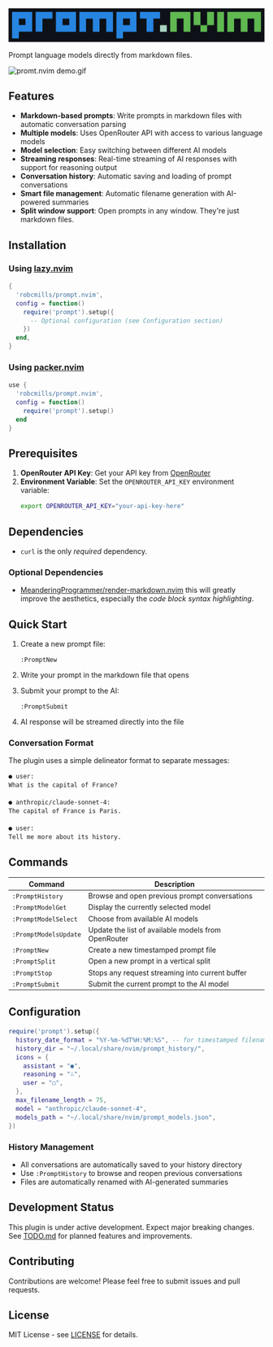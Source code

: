 <img alt="prompt.nvim logo.png" src="assets/logo.png" />

Prompt language models directly from markdown files.

![promt.nvim demo.gif](assets/demo.gif)

## Features

- **Markdown-based prompts**: Write prompts in markdown files with automatic conversation parsing
- **Multiple models**: Uses OpenRouter API with access to various language models
- **Model selection**: Easy switching between different AI models
- **Streaming responses**: Real-time streaming of AI responses with support for reasoning output
- **Conversation history**: Automatic saving and loading of prompt conversations
- **Smart file management**: Automatic filename generation with AI-powered summaries
- **Split window support**: Open prompts in any window. They're just markdown files.

## Installation

### Using [lazy.nvim](https://github.com/folke/lazy.nvim)

```lua
{
  'robcmills/prompt.nvim',
  config = function()
    require('prompt').setup({
      -- Optional configuration (see Configuration section)
    })
  end,
}
```

### Using [packer.nvim](https://github.com/wbthomason/packer.nvim)

```lua
use {
  'robcmills/prompt.nvim',
  config = function()
    require('prompt').setup()
  end
}
```

## Prerequisites

1. **OpenRouter API Key**: Get your API key from [OpenRouter](https://openrouter.ai/)
2. **Environment Variable**: Set the `OPENROUTER_API_KEY` environment variable:
   ```bash
   export OPENROUTER_API_KEY="your-api-key-here"
   ```

## Dependencies

- `curl` is the only _required_ dependency.

### Optional Dependencies

- [MeanderingProgrammer/render-markdown.nvim](https://github.com/MeanderingProgrammer/render-markdown.nvim) this will greatly improve the aesthetics, especially the _code block syntax highlighting_.


## Quick Start

1. Create a new prompt file:
   ```vim
   :PromptNew
   ```

2. Write your prompt in the markdown file that opens

3. Submit your prompt to the AI:
   ```vim
   :PromptSubmit
   ```

4. AI response will be streamed directly into the file

### Conversation Format

The plugin uses a simple delineator format to separate messages:

```markdown
● user:
What is the capital of France?

● anthropic/claude-sonnet-4:
The capital of France is Paris.

● user:
Tell me more about its history.
```

## Commands


| Command | Description |
|---------|-------------|
| `:PromptHistory` | Browse and open previous prompt conversations |
| `:PromptModelGet` | Display the currently selected model |
| `:PromptModelSelect` | Choose from available AI models |
| `:PromptModelsUpdate` | Update the list of available models from OpenRouter |
| `:PromptNew` | Create a new timestamped prompt file |
| `:PromptSplit` | Open a new prompt in a vertical split |
| `:PromptStop` | Stops any request streaming into current buffer |
| `:PromptSubmit` | Submit the current prompt to the AI model |


## Configuration

```lua
require('prompt').setup({
  history_date_format = "%Y-%m-%dT%H:%M:%S", -- for timestamped filenames
  history_dir = "~/.local/share/nvim/prompt_history/",
  icons = {
    assistant = "●",
    reasoning = "∴",
    user = "○",
  },
  max_filename_length = 75,
  model = "anthropic/claude-sonnet-4",
  models_path = "~/.local/share/nvim/prompt_models.json",
})
```

### History Management

- All conversations are automatically saved to your history directory
- Use `:PromptHistory` to browse and reopen previous conversations
- Files are automatically renamed with AI-generated summaries

## Development Status

This plugin is under active development. Expect major breaking changes.
See [TODO.md](TODO.md) for planned features and improvements.

## Contributing

Contributions are welcome! Please feel free to submit issues and pull requests.

## License

MIT License - see [LICENSE](LICENSE) for details.
